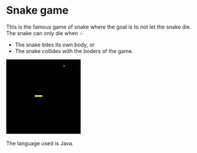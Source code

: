 # Snake game

<p> This is the famous game of snake where the goal is to not let the snake die.
  <br>
  The snake can only die when :-
  <ul>
    <li> The snake bites its own body, or</li>
    <li> The snake collides with the boders of the game. </li>
  </ul>
  </p>
<img style="align: center;" src="images/Screenshot%202019-05-10%20at%2010.53.16%20PM.png" width="200" />

The language used is Java.
